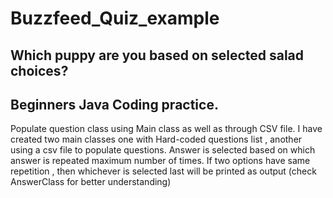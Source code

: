# Buzzfeed_Quiz_example
## Which puppy are you based on selected salad choices?
## Beginners Java Coding practice.
Populate question class using Main class as well as through CSV file.
I have created two main classes one with Hard-coded questions list , another using a csv file to populate questions.
Answer is selected based on which answer is repeated maximum number of times. If two options have same repetition , 
then whichever is selected last will be printed as output (check AnswerClass for better understanding)

